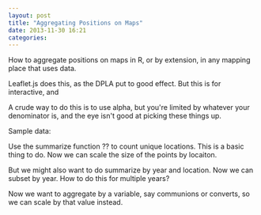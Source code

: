 ```yaml
---
layout: post
title: "Aggregating Positions on Maps"
date: 2013-11-30 16:21
categories: 
---
```


How to aggregate positions on maps in R, or by extension, in any mapping 
place that uses data.

Leaflet.js does this, as the DPLA put to good effect. But this is for 
interactive, and 

A crude way to do this is to use alpha, but you're limited by whatever 
your denominator is, and the eye isn't good at picking these things up.

Sample data:


Use the summarize function ?? to count unique locations. This is a basic 
thing to do. Now we can scale the size of the points by locaiton.

But we might also want to do summarize by year and location. Now we can 
subset by year. How to do this for multiple years?

Now we want to aggregate by a variable, say communions or converts, so 
we can scale by that value instead. 
